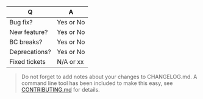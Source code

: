| Q             | A
| ------------- | ---
| Bug fix?      | Yes or No
| New feature?  | Yes or No
| BC breaks?    | Yes or No
| Deprecations? | Yes or No
| Fixed tickets | N/A or xx

> Do not forget to add notes about your changes to CHANGELOG.md. A command line tool has been included to make this easy, see [CONTRIBUTING.md](CONTRIBUTING.md#update-the-changelog) for details.
